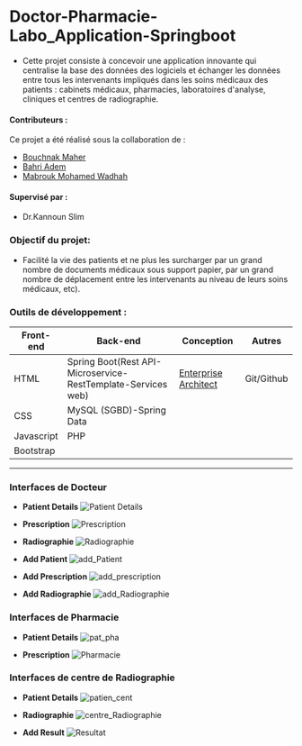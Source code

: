 # Doctor-Pharmacie-Labo_Application-Springboot
- Cette projet consiste à concevoir une application innovante qui centralise la base des données  des logiciels et  échanger  les données entre tous les intervenants impliqués dans les soins médicaux des patients  : cabinets médicaux, pharmacies, laboratoires d'analyse, cliniques et centres de radiographie.

#### **Contributeurs :**
Ce projet a été réalisé sous la collaboration de :
  * [Bouchnak Maher](https://github.com/Bouchnak-Maher)
  * [Bahri Adem ](https://github.com/Bahri-Adem)
  * [Mabrouk Mohamed Wadhah](https://github.com/WadhahMabrouk)
#### **Supervisé par :** 
* Dr.Kannoun Slim
### **Objectif du projet:**
- Facilité la vie des patients et ne plus les surcharger par un grand nombre de documents médicaux sous support papier, par un grand nombre de déplacement entre les intervenants au niveau de leurs soins médicaux, etc).

### **Outils de développement :**

<table>
    <thead>
        <th>Front-end</th>
        <th>Back-end</th>
        <th>Conception</th>
        <th>Autres</th>
    </thead>
    <tbody>
        <tr>
            <td>HTML</td>
            <td>Spring Boot(Rest API-Microservice-RestTemplate-Services web)</td>
            <td><a href="https://sparxsystems.com/">Enterprise Architect</a></td>
             <td>Git/Github</td>
        </tr>
        <tr>
            <td>CSS</td>
            <td>MySQL (SGBD)-Spring Data</td>
            <td></td>
              <td></td>
        </tr>
         <tr>
            <td>Javascript</td>
            <td>PHP</td>
            <td></td>
              <td></td>
        </tr>
        <tr>
            <td>Bootstrap</td>
            <td></td>
            <td></td>
             <td></td>
        </tr>
    </tbody>
</table>

---

### **Interfaces de Docteur**
* **Patient Details**
![Patient Details](https://github.com/Bouchnak-Maher/Doctor-Pharmacie-Labo_Application-Springboot/assets/94197705/43b48edf-8d3b-4489-8b1f-018e86196d0f)
* **Prescription**
![Prescription](https://github.com/Bouchnak-Maher/Doctor-Pharmacie-Labo_Application-Springboot/assets/94197705/65417363-9390-4e4b-b12b-a9f8e9b918c6)
*  **Radiographie**
![Radiographie](https://github.com/Bouchnak-Maher/Doctor-Pharmacie-Labo_Application-Springboot/assets/94197705/1c59278b-522d-4b9d-b0f8-a14d4f376142)
* **Add Patient**
![add_Patient](https://github.com/Bouchnak-Maher/Doctor-Pharmacie-Labo_Application-Springboot/assets/94197705/23692097-45d5-46f2-895b-38a7bc0c7b98)
* **Add Prescription**
![add_prescription](https://github.com/Bouchnak-Maher/Doctor-Pharmacie-Labo_Application-Springboot/assets/94197705/0edb66a7-097e-44de-991f-ccad030d0ce0)

* **Add Radiographie**
![add_Radiographie](https://github.com/Bouchnak-Maher/Doctor-Pharmacie-Labo_Application-Springboot/assets/94197705/5d58da58-5678-4a40-817a-ae2dca8d5fcb)

### **Interfaces de Pharmacie**
* **Patient Details**
![pat_pha](https://github.com/Bouchnak-Maher/Doctor-Pharmacie-Labo_Application-Springboot/assets/94197705/f6092c64-d6ac-4345-8e4a-9d318d2ba65d)

* **Prescription**
![Pharmacie](https://github.com/Bouchnak-Maher/Doctor-Pharmacie-Labo_Application-Springboot/assets/94197705/676be8cc-bc6b-4a18-afb3-ce745b39af55)

### **Interfaces de centre de Radiographie**
* **Patient Details**
![patien_cent](https://github.com/Bouchnak-Maher/Doctor-Pharmacie-Labo_Application-Springboot/assets/94197705/35b0491f-46b5-4921-84d8-0609b58469be)

* **Radiographie**
![centre_Radiographie](https://github.com/Bouchnak-Maher/Doctor-Pharmacie-Labo_Application-Springboot/assets/94197705/97cb9a25-3114-4004-aeb7-4e0e1fc9d52f)
* **Add Result**
![Resultat](https://github.com/Bouchnak-Maher/Doctor-Pharmacie-Labo_Application-Springboot/assets/94197705/469fe792-1ff5-4bc6-8fc6-612398244054)

